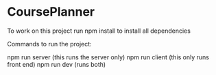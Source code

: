 # CoursePlanner

To work on this project run npm install to install all dependencies

Commands to run the project:

npm run server (this runs the server only)
npm run client (this only runs front end)
npm run dev (runs both)

